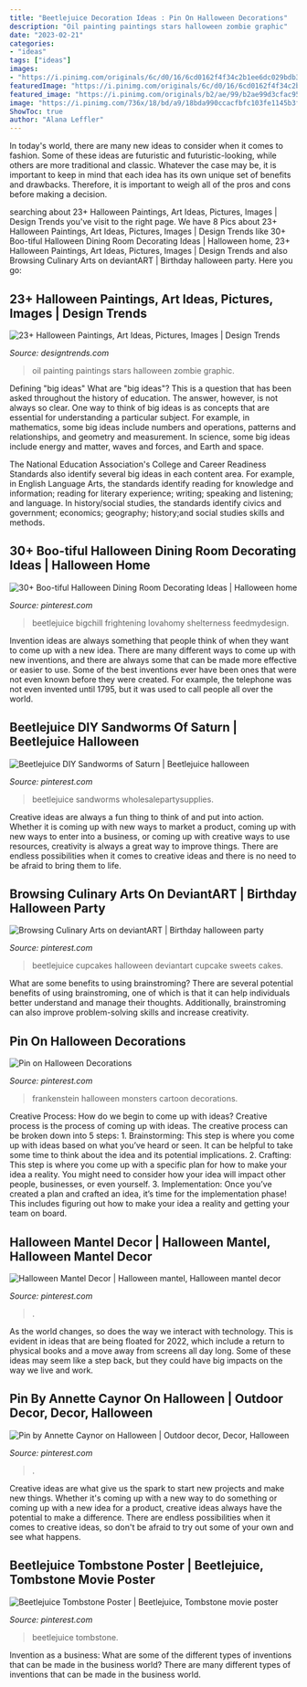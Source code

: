 ```yaml
---
title: "Beetlejuice Decoration Ideas : Pin On Halloween Decorations"
description: "Oil painting paintings stars halloween zombie graphic"
date: "2023-02-21"
categories:
- "ideas"
tags: ["ideas"]
images:
- "https://i.pinimg.com/originals/6c/d0/16/6cd0162f4f34c2b1ee6dc029bdb31cec.jpg"
featuredImage: "https://i.pinimg.com/originals/6c/d0/16/6cd0162f4f34c2b1ee6dc029bdb31cec.jpg"
featured_image: "https://i.pinimg.com/originals/b2/ae/99/b2ae99d3cfac95e71916a4cbc4fd24a5.jpg"
image: "https://i.pinimg.com/736x/18/bd/a9/18bda990ccacfbfc103fe1145b3f5f84.jpg"
ShowToc: true
author: "Alana Leffler"
---
```



In today's world, there are many new ideas to consider when it comes to fashion. Some of these ideas are futuristic and futuristic-looking, while others are more traditional and classic. Whatever the case may be, it is important to keep in mind that each idea has its own unique set of benefits and drawbacks. Therefore, it is important to weigh all of the pros and cons before making a decision.

	

		
searching about 23+ Halloween Paintings, Art Ideas, Pictures, Images | Design Trends you've visit to the right page. We have 8 Pics about 23+ Halloween Paintings, Art Ideas, Pictures, Images | Design Trends like 30+ Boo-tiful Halloween Dining Room Decorating Ideas | Halloween home, 23+ Halloween Paintings, Art Ideas, Pictures, Images | Design Trends and also Browsing Culinary Arts on deviantART | Birthday halloween party. Here you go:
		
    
## 23+ Halloween Paintings, Art Ideas, Pictures, Images | Design Trends

<img loading=lazy src="https://images.designtrends.com/wp-content/uploads/2016/03/11094703/Zombie-Stars-Oil-Painting.jpg" onerror="this.onerror=null;this.src='https://tse2.mm.bing.net/th?id=OIP.KohIhLDZZ4OnnILRWGzO4QHaJh&amp;pid=15.1';" alt="23+ Halloween Paintings, Art Ideas, Pictures, Images | Design Trends">

_Source: designtrends.com_

>oil painting paintings stars halloween zombie graphic. 

	

Defining "big ideas"
What are "big ideas"? This is a question that has been asked throughout the history of education. The answer, however, is not always so clear.
One way to think of big ideas is as concepts that are essential for understanding a particular subject. For example, in mathematics, some big ideas include numbers and operations, patterns and relationships, and geometry and measurement. In science, some big ideas include energy and matter, waves and forces, and Earth and space.

The National Education Association's College and Career Readiness Standards also identify several big ideas in each content area. For example, in English Language Arts, the standards identify reading for knowledge and information; reading for literary experience; writing; speaking and listening; and language. In history/social studies, the standards identify civics and government; economics; geography; history;and social studies skills and methods.

    
## 30+ Boo-tiful Halloween Dining Room Decorating Ideas | Halloween Home

<img loading=lazy src="https://i.pinimg.com/originals/cf/aa/44/cfaa4458b3e98fb1b4a78942adfa212a.jpg" onerror="this.onerror=null;this.src='https://tse2.mm.bing.net/th?id=OIP.C6TvXLCZ-nsc9x5x6oyD4wHaJ6&amp;pid=15.1';" alt="30+ Boo-tiful Halloween Dining Room Decorating Ideas | Halloween home">

_Source: pinterest.com_

>beetlejuice bigchill frightening lovahomy shelterness feedmydesign. 

	

Invention ideas are always something that people think of when they want to come up with a new idea. There are many different ways to come up with new inventions, and there are always some that can be made more effective or easier to use. Some of the best inventions ever have been ones that were not even known before they were created. For example, the telephone was not even invented until 1795, but it was used to call people all over the world.

    
## Beetlejuice DIY Sandworms Of Saturn | Beetlejuice Halloween

<img loading=lazy src="https://i.pinimg.com/originals/5a/5a/18/5a5a189981892595ab0d4445f01cb5c1.jpg" onerror="this.onerror=null;this.src='https://tse4.mm.bing.net/th?id=OIP.DI3DdwraXwjsN_3R8rFs8AHaLb&amp;pid=15.1';" alt="Beetlejuice DIY Sandworms of Saturn | Beetlejuice halloween">

_Source: pinterest.com_

>beetlejuice sandworms wholesalepartysupplies. 

	

Creative ideas are always a fun thing to think of and put into action. Whether it is coming up with new ways to market a product, coming up with new ways to enter into a business, or coming up with creative ways to use resources, creativity is always a great way to improve things. There are endless possibilities when it comes to creative ideas and there is no need to be afraid to bring them to life.

    
## Browsing Culinary Arts On DeviantART | Birthday Halloween Party

<img loading=lazy src="https://i.pinimg.com/originals/fc/cd/11/fccd1148d8a1c8669ca9303b12919f84.jpg" onerror="this.onerror=null;this.src='https://tse2.mm.bing.net/th?id=OIP.l4pG6SzqWdKwQEyLNVjZfgHaFk&amp;pid=15.1';" alt="Browsing Culinary Arts on deviantART | Birthday halloween party">

_Source: pinterest.com_

>beetlejuice cupcakes halloween deviantart cupcake sweets cakes. 

	

What are some benefits to using brainstroming?
There are several potential benefits of using brainstroming, one of which is that it can help individuals better understand and manage their thoughts. Additionally, brainstroming can also improve problem-solving skills and increase creativity.

    
## Pin On Halloween Decorations

<img loading=lazy src="https://i.pinimg.com/originals/a5/69/fc/a569fc6a3b609785af9365a8958d54f4.jpg" onerror="this.onerror=null;this.src='https://tse1.mm.bing.net/th?id=OIP.4rPN6OmAowjzJ4_jAo7v9gHaKK&amp;pid=15.1';" alt="Pin on Halloween Decorations">

_Source: pinterest.com_

>frankenstein halloween monsters cartoon decorations. 

	

Creative Process: How do we begin to come up with ideas?
Creative process is the process of coming up with ideas. The creative process can be broken down into 5 steps: 1. Brainstorming: This step is where you come up with ideas based on what you’ve heard or seen. It can be helpful to take some time to think about the idea and its potential implications. 2. Crafting: This step is where you come up with a specific plan for how to make your idea a reality. You might need to consider how your idea will impact other people, businesses, or even yourself. 3. Implementation: Once you’ve created a plan and crafted an idea, it’s time for the implementation phase! This includes figuring out how to make your idea a reality and getting your team on board. 
    
## Halloween Mantel Decor | Halloween Mantel, Halloween Mantel Decor

<img loading=lazy src="https://i.pinimg.com/originals/b2/ae/99/b2ae99d3cfac95e71916a4cbc4fd24a5.jpg" onerror="this.onerror=null;this.src='https://tse1.mm.bing.net/th?id=OIP.xzpBX8IXtY6h4pS4JbLSPwHaJ4&amp;pid=15.1';" alt="Halloween Mantel Decor | Halloween mantel, Halloween mantel decor">

_Source: pinterest.com_

>. 

	

As the world changes, so does the way we interact with technology. This is evident in ideas that are being floated for 2022, which include a return to physical books and a move away from screens all day long. Some of these ideas may seem like a step back, but they could have big impacts on the way we live and work.

    
## Pin By Annette Caynor On Halloween | Outdoor Decor, Decor, Halloween

<img loading=lazy src="https://i.pinimg.com/originals/6c/d0/16/6cd0162f4f34c2b1ee6dc029bdb31cec.jpg" onerror="this.onerror=null;this.src='https://tse3.mm.bing.net/th?id=OIP.n58GLmNl-E2D_iNRmzTy2AHaJ4&amp;pid=15.1';" alt="Pin by Annette Caynor on Halloween | Outdoor decor, Decor, Halloween">

_Source: pinterest.com_

>. 

	

Creative ideas are what give us the spark to start new projects and make new things. Whether it's coming up with a new way to do something or coming up with a new idea for a product, creative ideas always have the potential to make a difference. There are endless possibilities when it comes to creative ideas, so don't be afraid to try out some of your own and see what happens.

    
## Beetlejuice Tombstone Poster | Beetlejuice, Tombstone Movie Poster

<img loading=lazy src="https://i.pinimg.com/736x/18/bd/a9/18bda990ccacfbfc103fe1145b3f5f84.jpg" onerror="this.onerror=null;this.src='https://tse2.mm.bing.net/th?id=OIP.QW5x0DSwSe_2nLaDkoD1vgHaLP&amp;pid=15.1';" alt="Beetlejuice Tombstone Poster | Beetlejuice, Tombstone movie poster">

_Source: pinterest.com_

>beetlejuice tombstone. 

	

Invention as a business: What are some of the different types of inventions that can be made in the business world?
There are many different types of inventions that can be made in the business world.

